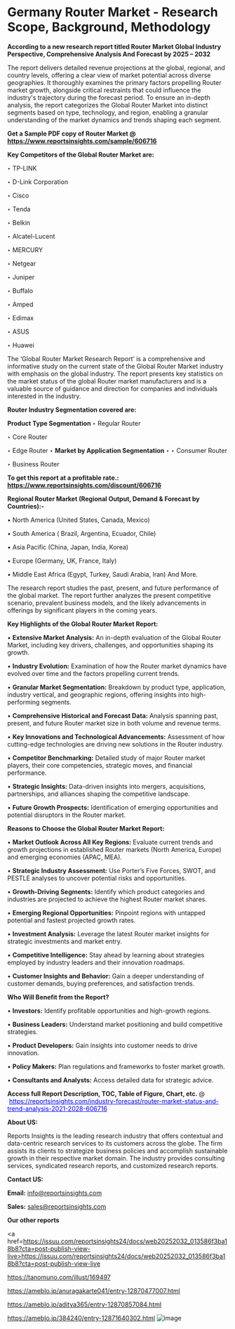# Germany Router Market - Research Scope, Background, Methodology

<strong>According to a new research report titled Router Market Global Industry Perspective, Comprehensive Analysis And Forecast by 2025 – 2032</strong>

The report delivers detailed revenue projections at the global, regional, and country levels, offering a clear view of market potential across diverse geographies. It thoroughly examines the primary factors propelling Router market growth, alongside critical restraints that could influence the industry's trajectory during the forecast period. To ensure an in-depth analysis, the report categorizes the Global Router Market into distinct segments based on type, technology, and region, enabling a granular understanding of the market dynamics and trends shaping each segment.

<strong>Get a Sample PDF copy of Router Market </strong><strong>@<a href=https://www.reportsinsights.com/sample/606716 style=color:#0000ff;> https://www.reportsinsights.com/sample/606716</a></strong></font>

<strong>Key Competitors of the Global Router Market are:</strong>

‣ TP-LINK

‣ D-Link Corporation

‣ Cisco

‣ Tenda

‣ Belkin

‣ Alcatel-Lucent

‣ MERCURY

‣ Netgear

‣ Juniper

‣ Buffalo

‣ Amped

‣ Edimax

‣ ASUS

‣ Huawei

The ‘Global Router Market Research Report’ is a comprehensive and informative study on the current state of the Global Router Market industry with emphasis on the global industry. The report presents key statistics on the market status of the global Router market manufacturers and is a valuable source of guidance and direction for companies and individuals interested in the industry.

<strong>Router Industry Segmentation covered are:</strong>

<strong>Product Type Segmentation</strong>
‣
Regular Router

‣ Core Router

‣ Edge Router
‣ 
<strong>Market by Application Segmentation</strong>
‣
‣  Consumer Router

‣ Business Router

<strong>To get this report at a profitable rate.: <a href=https://www.reportsinsights.com/discount/606716 style=color:#0000ff;>https://www.reportsinsights.com/discount/606716</a></strong></font>

<strong>Regional Router Market (Regional Output, Demand &amp; Forecast by Countries):-</strong>

• North America (United States, Canada, Mexico)

• South America ( Brazil, Argentina, Ecuador, Chile)

• Asia Pacific (China, Japan, India, Korea)

• Europe (Germany, UK, France, Italy)

• Middle East Africa (Egypt, Turkey, Saudi Arabia, Iran) And More.

The research report studies the past, present, and future performance of the global market. The report further analyzes the present competitive scenario, prevalent business models, and the likely advancements in offerings by significant players in the coming years.

<strong>Key Highlights of the Global Router Market Report:</strong>

• <strong>Extensive Market Analysis:</strong> An in-depth evaluation of the Global Router Market, including key drivers, challenges, and opportunities shaping its growth.

• <strong>Industry Evolution:</strong> Examination of how the Router market dynamics have evolved over time and the factors propelling current trends.

• <strong>Granular Market Segmentation:</strong> Breakdown by product type, application, industry vertical, and geographic regions, offering insights into high-performing segments.

• <strong>Comprehensive Historical and Forecast Data:</strong> Analysis spanning past, present, and future Router market size in both volume and revenue terms.

• <strong>Key Innovations and Technological Advancements:</strong> Assessment of how cutting-edge technologies are driving new solutions in the Router industry.

• <strong>Competitor Benchmarking:</strong> Detailed study of major Router market players, their core competencies, strategic moves, and financial performance.

• <strong>Strategic Insights:</strong> Data-driven insights into mergers, acquisitions, partnerships, and alliances shaping the competitive landscape.

• <strong>Future Growth Prospects:</strong> Identification of emerging opportunities and potential disruptors in the Router market.

<strong>Reasons to Choose the Global Router Market Report:</strong>

• <strong>Market Outlook Across All Key Regions:</strong> Evaluate current trends and growth projections in established Router markets (North America, Europe) and emerging economies (APAC, MEA).

• <strong>Strategic Industry Assessment:</strong> Use Porter’s Five Forces, SWOT, and PESTLE analyses to uncover potential risks and opportunities.

• <strong>Growth-Driving Segments:</strong> Identify which product categories and industries are projected to achieve the highest Router market shares.

• <strong>Emerging Regional Opportunities:</strong> Pinpoint regions with untapped potential and fastest projected growth rates.

• <strong>Investment Analysis:</strong> Leverage the latest Router market insights for strategic investments and market entry.

• <strong>Competitive Intelligence:</strong> Stay ahead by learning about strategies employed by industry leaders and their innovation roadmaps.

• <strong>Customer Insights and Behavior:</strong> Gain a deeper understanding of customer demands, buying preferences, and satisfaction trends.

<strong>Who Will Benefit from the Report?</strong>

• <strong>Investors:</strong> Identify profitable opportunities and high-growth regions.

• <strong>Business Leaders:</strong> Understand market positioning and build competitive strategies.

• <strong>Product Developers:</strong> Gain insights into customer needs to drive innovation.

• <strong>Policy Makers:</strong> Plan regulations and frameworks to foster market growth.

• <strong>Consultants and Analysts:</strong> Access detailed data for strategic advice.
</ul>
<strong>Access full Report Description, TOC, Table of Figure, Chart, etc. </strong>@  <a href=https://reportsinsights.com/industry-forecast/router-market-status-and-trend-analysis-2021-2028-606716 style=color:#0000ff;>https://reportsinsights.com/industry-forecast/router-market-status-and-trend-analysis-2021-2028-606716</a></font>

<strong><strong>About US</strong>:</strong>

Reports Insights is the leading research industry that offers contextual and data-centric research services to its customers across the globe. The firm assists its clients to strategize business policies and accomplish sustainable growth in their respective market domain. The industry provides consulting services, syndicated research reports, and customized research reports.

<strong>Contact US:</strong>

<p class=""""><b>Email:</b> <a href=mailto:info@reportsinsights.com>info@reportsinsights.com</a></p>
<p class=""""><b>Sales:</b> <a href=mailto:sales@reportsinsights.com>sales@reportsinsights.com</a></p>

<strong>Our other reports</strong>

<a href=https://issuu.com/reportsinsights24/docs/web20252032_013586f3ba18b8?cta=post-publish-view-live>https://issuu.com/reportsinsights24/docs/web20252032_013586f3ba18b8?cta=post-publish-view-live</a>

<a href=https://tanomuno.com/illust/169497>https://tanomuno.com/illust/169497</a>

<a href=https://ameblo.jp/anuragakarte041/entry-12870477007.html>https://ameblo.jp/anuragakarte041/entry-12870477007.html</a>

<a href=https://ameblo.jp/aditya365/entry-12870857084.html>https://ameblo.jp/aditya365/entry-12870857084.html</a>

<a href=https://ameblo.jp/384240/entry-12871640302.html>https://ameblo.jp/384240/entry-12871640302.html</a>
![image](https://github.com/user-attachments/assets/376f0c08-33af-4512-915d-ad26ac1ddb03)
